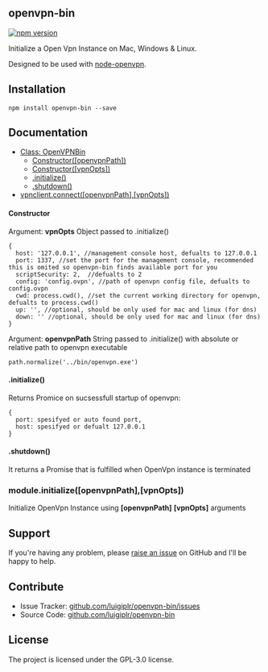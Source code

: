 openvpn-bin
--------------

[![npm version](https://badge.fury.io/js/openvpn-bin.svg)](http://badge.fury.io/js/openvpn-bin)

Initialize a Open Vpn Instance on Mac, Windows & Linux.

Designed to be used with [node-openvpn](https://www.npmjs.com/package/node-openvpn).

Installation
------------

``` 
npm install openvpn-bin --save
```

Documentation
-------------

* [Class: OpenVPNBin](#openvpnbin)
  * [Constructor([openvpnPath])](#openvpnbin_constructor)
  * [Constructor([vpnOpts])](#openvpnclient_constructor)
  * [.initialize()](#openvpnclient_initialize)
  * [.shutdown()](#openvpnclient_shutdown)
* [vpnclient.connect([openvpnPath],[vpnOpts])](#module_initialize)


<a name="openvpnclient_constructor"></a>
#### Constructor

Argument: **vpnOpts** Object passed to .initialize()

```
{
  host: '127.0.0.1', //management console host, defualts to 127.0.0.1 
  port: 1337, //set the port for the management console, recommended this is omited so openvpn-bin finds available port for you
  scriptSecurity: 2,  //defualts to 2
  config: 'config.ovpn', //path of openvpn config file, defualts to config.ovpn
  cwd: process.cwd(), //set the current working directory for openvpn, defualts to process.cwd()
  up: '', //optional, should be only used for mac and linux (for dns)
  down: '' //optional, should be only used for mac and linux (for dns)
}
```

Argument: **openvpnPath** String passed to .initialize() with absolute or relative path to openvpn executable

```
path.normalize('../bin/openvpn.exe')
```

<a name="openvpnclient_initialize"></a>
#### .initialize()

Returns Promice on sucsessfull startup of openvpn:

```
{
  port: spesifyed or auto found port,
  host: spesifyed or defualt 127.0.0.1
}
```

<a name="openvpnclient_disconnect"></a>
#### .shutdown()

It returns a Promise that is fulfilled when OpenVpn instance is terminated


<a name="module_initialize"></a>
### module.initialize([openvpnPath],[vpnOpts]) 

Initialize OpenVpn Instance using **[openvpnPath]** **[vpnOpts]** arguments



Support
-------

If you're having any problem, please [raise an issue](https://github.com/luigiplr/openvpn-bin/issues/new) on GitHub and I'll  be happy to help.

Contribute
----------

- Issue Tracker: [github.com/luigiplr/openvpn-bin/issues](https://github.com/luigiplr/openvpn-bin/issues)
- Source Code: [github.com/luigiplr/openvpn-bin](https://github.com/luigiplr/openvpn-bin)



License
-------

The project is licensed under the GPL-3.0 license.
